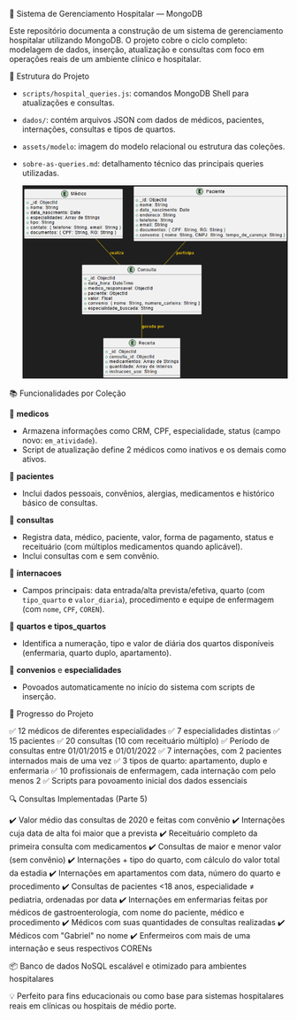 🏥 Sistema de Gerenciamento Hospitalar — MongoDB

Este repositório documenta a construção de um sistema de gerenciamento hospitalar utilizando MongoDB. O projeto cobre o ciclo completo: modelagem de dados, inserção, atualização e consultas com foco em operações reais de um ambiente clínico e hospitalar.

📁 Estrutura do Projeto

* `scripts/hospital_queries.js`: comandos MongoDB Shell para atualizações e consultas.
* `dados/`: contém arquivos JSON com dados de médicos, pacientes, internações, consultas e tipos de quartos.
* `assets/modelo`: imagem do modelo relacional ou estrutura das coleções.
* `sobre-as-queries.md`: detalhamento técnico das principais queries utilizadas.

  <p align="center">
  <img src="O Hospital Fundamental/assets/diagrama.png" alt="Diagrama" width="700"/>
</p>

📚 Funcionalidades por Coleção

📌 **medicos**

* Armazena informações como CRM, CPF, especialidade, status (campo novo: `em_atividade`).
* Script de atualização define 2 médicos como inativos e os demais como ativos.

📌 **pacientes**

* Inclui dados pessoais, convênios, alergias, medicamentos e histórico básico de consultas.

📌 **consultas**

* Registra data, médico, paciente, valor, forma de pagamento, status e receituário (com múltiplos medicamentos quando aplicável).
* Inclui consultas com e sem convênio.

📌 **internacoes**

* Campos principais: data entrada/alta prevista/efetiva, quarto (com `tipo_quarto` e `valor_diaria`), procedimento e equipe de enfermagem (com `nome`, `CPF`, `COREN`).

📌 **quartos e tipos\_quartos**

* Identifica a numeração, tipo e valor de diária dos quartos disponíveis (enfermaria, quarto duplo, apartamento).

📌 **convenios** e **especialidades**

* Povoados automaticamente no início do sistema com scripts de inserção.

🧾 Progresso do Projeto

✅ 12 médicos de diferentes especialidades
✅ 7 especialidades distintas
✅ 15 pacientes
✅ 20 consultas (10 com receituário múltiplo)
✅ Período de consultas entre 01/01/2015 e 01/01/2022
✅ 7 internações, com 2 pacientes internados mais de uma vez
✅ 3 tipos de quarto: apartamento, duplo e enfermaria
✅ 10 profissionais de enfermagem, cada internação com pelo menos 2
✅ Scripts para povoamento inicial dos dados essenciais

🔍 Consultas Implementadas (Parte 5)

✔️ Valor médio das consultas de 2020 e feitas com convênio
✔️ Internações cuja data de alta foi maior que a prevista
✔️ Receituário completo da primeira consulta com medicamentos
✔️ Consultas de maior e menor valor (sem convênio)
✔️ Internações + tipo do quarto, com cálculo do valor total da estadia
✔️ Internações em apartamentos com data, número do quarto e procedimento
✔️ Consultas de pacientes <18 anos, especialidade ≠ pediatria, ordenadas por data
✔️ Internações em enfermarias feitas por médicos de gastroenterologia, com nome do paciente, médico e procedimento
✔️ Médicos com suas quantidades de consultas realizadas
✔️ Médicos com "Gabriel" no nome
✔️ Enfermeiros com mais de uma internação e seus respectivos CORENs

📦 Banco de dados NoSQL escalável e otimizado para ambientes hospitalares

💡 Perfeito para fins educacionais ou como base para sistemas hospitalares reais em clínicas ou hospitais de médio porte.
